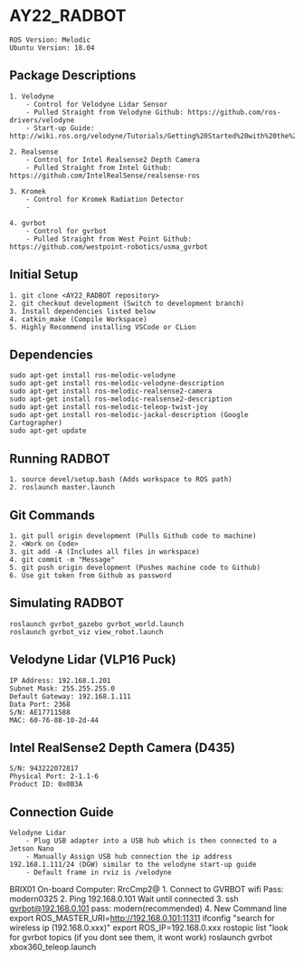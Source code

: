 # AY22_RADBOT
    ROS Version: Melodic  
    Ubuntu Version: 18.04 

## Package Descriptions
    1. Velodyne
        - Control for Velodyne Lidar Sensor
        - Pulled Straight from Velodyne Github: https://github.com/ros-drivers/velodyne
        - Start-up Guide: http://wiki.ros.org/velodyne/Tutorials/Getting%20Started%20with%20the%20Velodyne%20VLP16

    2. Realsense
        - Control for Intel Realsense2 Depth Camera
        - Pulled Straight from Intel Github: https://github.com/IntelRealSense/realsense-ros

    3. Kromek
        - Control for Kromek Radiation Detector
        - 

    4. gvrbot
        - Control for gvrbot 
        - Pulled Straight from West Point Github: https://github.com/westpoint-robotics/usma_gvrbot

## Initial Setup
    1. git clone <AY22_RADBOT repository>
    2. git checkout development (Switch to development branch)
    3. Install dependencies listed below
    4. catkin_make (Compile Workspace)
    5. Highly Recommend installing VSCode or CLion

## Dependencies  
    sudo apt-get install ros-melodic-velodyne
    sudo apt-get install ros-melodic-velodyne-description
    sudo apt-get install ros-melodic-realsense2-camera
    sudo apt-get install ros-melodic-realsense2-description
    sudo apt-get install ros-melodic-teleop-twist-joy
    sudo apt-get install ros-melodic-jackal-description (Google Cartographer)
    sudo apt-get update

## Running RADBOT
    1. source devel/setup.bash (Adds workspace to ROS path)
    2. roslaunch master.launch

## Git Commands
    1. git pull origin development (Pulls Github code to machine)
    2. <Work on Code>
    3. git add -A (Includes all files in workspace)
    4. git commit -m "Message"
    5. git push origin development (Pushes machine code to Github)
    6. Use git token from Github as password
    
## Simulating RADBOT
    roslaunch gvrbot_gazebo gvrbot_world.launch
    roslaunch gvrbot_viz view_robot.launch

## Velodyne Lidar (VLP16 Puck)
    IP Address: 192.168.1.201
    Subnet Mask: 255.255.255.0
    Default Gateway: 192.168.1.111
    Data Port: 2368
    S/N: AE17711588
    MAC: 60-76-88-10-2d-44

## Intel RealSense2 Depth Camera (D435)
    S/N: 943222072817
    Physical Port: 2-1.1-6
    Product ID: 0x0B3A

## Connection Guide
    Velodyne Lidar
        - Plug USB adapter into a USB hub which is then connected to a Jetson Nano
        - Manually Assign USB hub connection the ip address 192.168.1.111/24 (DGW) similar to the velodyne start-up guide
        - Default frame in rviz is /velodyne

BRIX01 On-board Computer: RrcCmp2@
    1. Connect to GVRBOT wifi
        Pass: modern0325
    2. Ping 192.168.0.101
        Wait until connected
    3. ssh gvrbot@192.168.0.101
        pass: modern(recommended) 
    4. New Command line
        export ROS_MASTER_URI=http://192.168.0.101:11311
        ifconfig
        "search for wireless ip (192.168.0.xxx)"
        export ROS_IP=192.168.0.xxx
        rostopic list
        "look for gvrbot topics (if you dont see them, it wont work)
        roslaunch gvrbot xbox360_teleop.launch
